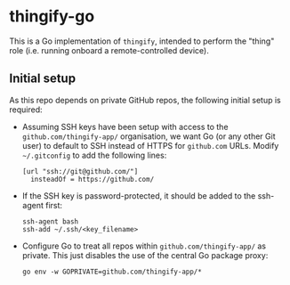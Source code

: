 # thingify-go

This is a Go implementation of `thingify`, intended to perform the "thing" role (i.e. running onboard a remote-controlled device).

## Initial setup
As this repo depends on private GitHub repos, the following initial setup is required:

- Assuming SSH keys have been setup with access to the `github.com/thingify-app/` organisation, we want Go (or any other Git user) to default to SSH instead of HTTPS for `github.com` URLs. Modify `~/.gitconfig` to add the following lines:
  ```
  [url "ssh://git@github.com/"]
  	insteadOf = https://github.com/
  ```
- If the SSH key is password-protected, it should be added to the ssh-agent first:
  ```
  ssh-agent bash
  ssh-add ~/.ssh/<key_filename>
  ```
- Configure Go to treat all repos within `github.com/thingify-app/` as private. This just disables the use of the central Go package proxy:
  ```
  go env -w GOPRIVATE=github.com/thingify-app/*
  ```
